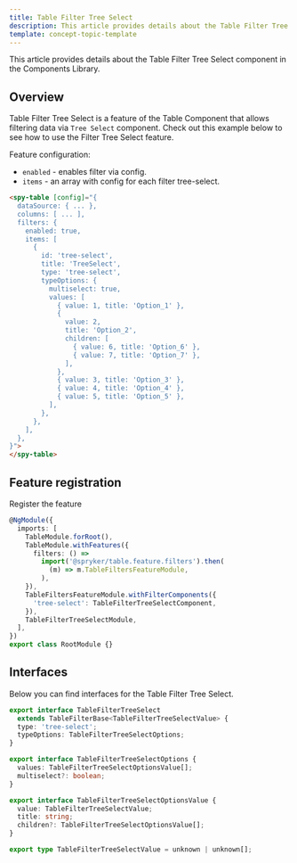 ```yaml
---
title: Table Filter Tree Select
description: This article provides details about the Table Filter Tree Select component in the Components Library.
template: concept-topic-template
---
```


This article provides details about the Table Filter Tree Select component in the Components Library.

## Overview

Table Filter Tree Select is a feature of the Table Component that allows filtering data via `Tree Select` component.
Check out this example below to see how to use the Filter Tree Select feature.

Feature configuration:

- `enabled` - enables filter via config.  
- `items` - an array with config for each filter tree-select.  

```html
<spy-table [config]="{
  dataSource: { ... },
  columns: [ ... ],
  filters: {
    enabled: true,
    items: [
      {
        id: 'tree-select',
        title: 'TreeSelect',
        type: 'tree-select',
        typeOptions: {
          multiselect: true,
          values: [
            { value: 1, title: 'Option_1' },
            {
              value: 2,
              title: 'Option_2',
              children: [
                { value: 6, title: 'Option_6' },
                { value: 7, title: 'Option_7' },
              ],
            },
            { value: 3, title: 'Option_3' },
            { value: 4, title: 'Option_4' },
            { value: 5, title: 'Option_5' },
          ],
        },
      },
    ],
  },                                                                                           
}">
</spy-table>
```

## Feature registration

Register the feature

```ts
@NgModule({
  imports: [
    TableModule.forRoot(),
    TableModule.withFeatures({
      filters: () =>
        import('@spryker/table.feature.filters').then(
          (m) => m.TableFiltersFeatureModule,
        ),    
    }),
    TableFiltersFeatureModule.withFilterComponents({
      'tree-select': TableFilterTreeSelectComponent,
    }),
    TableFilterTreeSelectModule,
  ],
})
export class RootModule {}
```

## Interfaces

Below you can find interfaces for the Table Filter Tree Select.

```ts
export interface TableFilterTreeSelect
  extends TableFilterBase<TableFilterTreeSelectValue> {
  type: 'tree-select';
  typeOptions: TableFilterTreeSelectOptions;
}

export interface TableFilterTreeSelectOptions {
  values: TableFilterTreeSelectOptionsValue[];
  multiselect?: boolean;
}

export interface TableFilterTreeSelectOptionsValue {
  value: TableFilterTreeSelectValue;
  title: string;
  children?: TableFilterTreeSelectOptionsValue[];
}

export type TableFilterTreeSelectValue = unknown | unknown[];
```
